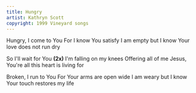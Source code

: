 ```yaml
---
title: Hungry
artist: Kathryn Scott
copyright: 1999 Vineyard songs
---
```


Hungry, I come to You
For I know You satisfy
I am empty but I know
Your love does not run dry

So I'll wait for You   <strong>(2x)</strong>
I'm falling on my knees
Offering all of me
Jesus, You're all this heart is living for

Broken, I run to You
For Your arms are open wide
I am weary but I know
Your touch restores my life
